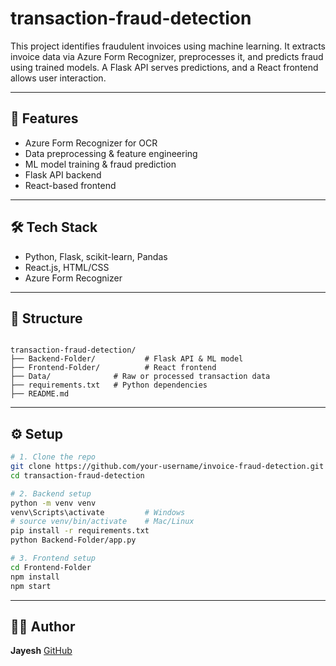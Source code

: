 # transaction-fraud-detection

This project identifies fraudulent invoices using machine learning. It extracts invoice data via Azure Form Recognizer, preprocesses it, and predicts fraud using trained models. A Flask API serves predictions, and a React frontend allows user interaction.

---

## 🚀 Features

- Azure Form Recognizer for OCR
- Data preprocessing & feature engineering
- ML model training & fraud prediction
- Flask API backend
- React-based frontend


---

## 🛠️ Tech Stack

- Python, Flask, scikit-learn, Pandas
- React.js, HTML/CSS
- Azure Form Recognizer


---

## 📂 Structure

```

transaction-fraud-detection/
├── Backend-Folder/           # Flask API & ML model
├── Frontend-Folder/          # React frontend
├── Data/              # Raw or processed transaction data
├── requirements.txt   # Python dependencies
├── README.md

````

---

## ⚙️ Setup

```bash
# 1. Clone the repo
git clone https://github.com/your-username/invoice-fraud-detection.git
cd transaction-fraud-detection

# 2. Backend setup
python -m venv venv
venv\Scripts\activate         # Windows
# source venv/bin/activate    # Mac/Linux
pip install -r requirements.txt
python Backend-Folder/app.py

# 3. Frontend setup
cd Frontend-Folder
npm install
npm start
````

---


## 🙋‍♂️ Author

**Jayesh**
[GitHub](https://github.com/your-0005Demon)

